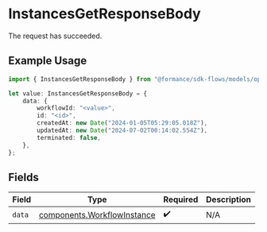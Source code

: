 # InstancesGetResponseBody

The request has succeeded.

## Example Usage

```typescript
import { InstancesGetResponseBody } from "@formance/sdk-flows/models/operations";

let value: InstancesGetResponseBody = {
    data: {
        workflowId: "<value>",
        id: "<id>",
        createdAt: new Date("2024-01-05T05:29:05.018Z"),
        updatedAt: new Date("2024-07-02T00:14:02.554Z"),
        terminated: false,
    },
};
```

## Fields

| Field                                                                      | Type                                                                       | Required                                                                   | Description                                                                |
| -------------------------------------------------------------------------- | -------------------------------------------------------------------------- | -------------------------------------------------------------------------- | -------------------------------------------------------------------------- |
| `data`                                                                     | [components.WorkflowInstance](../../models/components/workflowinstance.md) | :heavy_check_mark:                                                         | N/A                                                                        |